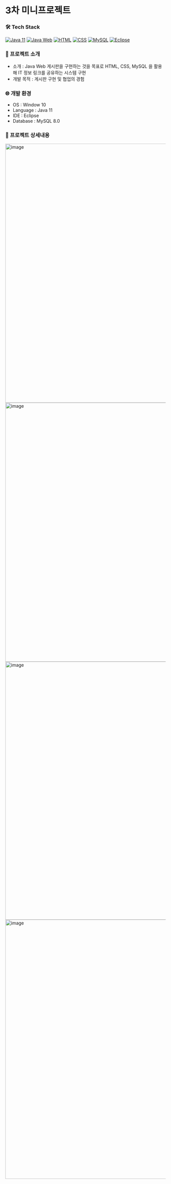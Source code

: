 # 3차 미니프로젝트 

### 🛠️ Tech Stack
[![Java 11](https://img.shields.io/badge/Java-11-red?style=flat-square&logo=Java&logoColor=white)](https://www.oracle.com/java/technologies/javase-jdk11-downloads.html)
[![Java Web](https://img.shields.io/badge/-Java_Web-007396?style=flat-square&logo=Java&logoColor=white)](https://www.oracle.com/java/technologies/javaee.html)
[![HTML](https://img.shields.io/badge/-HTML-E34F26?style=flat-square&logo=HTML5&logoColor=white)](https://developer.mozilla.org/en-US/docs/Web/HTML)
[![CSS](https://img.shields.io/badge/-CSS-1572B6?style=flat-square&logo=CSS3&logoColor=white)](https://developer.mozilla.org/en-US/docs/Web/CSS)
[![MySQL](https://img.shields.io/badge/-MySQL-4479A1?style=flat-square&logo=MySQL&logoColor=white)](https://www.mysql.com/)
[![Eclipse](https://img.shields.io/badge/-Eclipse-2C2255?style=flat-square&logo=Eclipse&logoColor=white)](https://www.eclipse.org/)


### 📝 프로젝트 소개
- 소개 : Java Web 게시판을 구현하는 것을 목표로 HTML, CSS, MySQL 을 활용해 IT 정보 링크를 공유하는 시스템 구현 
- 개발 목적 : 게시판 구현 및 협업의 경험

### 🌐 개발 환경
  - OS : Window 10
  - Language : Java 11
  - IDE : Eclipse
  - Database : MySQL 8.0 

### 💾 프로젝트 상세내용 

<img width="814" alt="image" src="https://github.com/minhee810/Bootcamp_project03_ITLink/assets/100061907/45092544-e8e8-4b27-8aee-58ab58720bf9">

<img width="814" alt="image" src="https://github.com/minhee810/Bootcamp_project03_ITLink/assets/100061907/971ca56a-6eac-4c79-a022-97e46480dbe3">

<img width="811" alt="image" src="https://github.com/minhee810/Bootcamp_project03_ITLink/assets/100061907/26f76e27-929c-43a0-bbc0-a74b3439971b">

<img width="815" alt="image" src="https://github.com/minhee810/Bootcamp_project03_ITLink/assets/100061907/8a9a84ff-ecc7-4435-b5d7-080beeccfbde">
